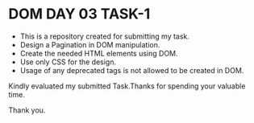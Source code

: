 # DOM DAY 03 TASK-1 

  - This is a repository created for submitting my task.
  - Design a Pagination in DOM manipulation.
  - Create the needed HTML elements using DOM.
  - Use only CSS for the design.
  - Usage of any deprecated tags is not allowed to be created in DOM.

Kindly evaluated my submitted Task.Thanks for spending your valuable time.

Thank you.
